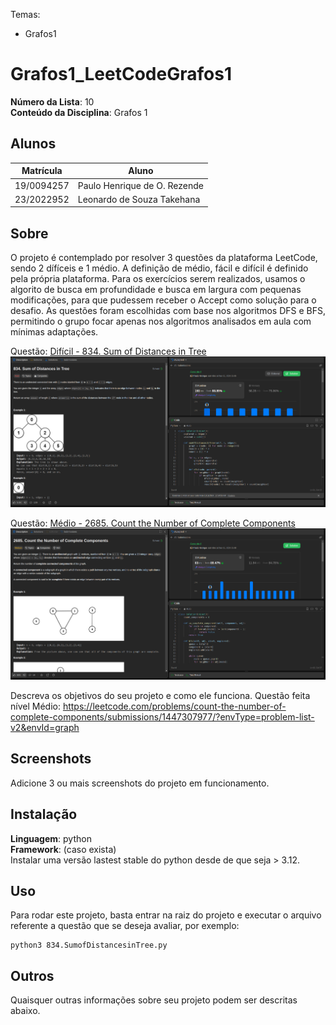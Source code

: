 Temas:
 - Grafos1
 
# Grafos1_LeetCodeGrafos1

**Número da Lista**: 10<br>
**Conteúdo da Disciplina**: Grafos 1<br>

## Alunos
|Matrícula | Aluno |
| -- | -- |
| 19/0094257  |  Paulo Henrique de O. Rezende |
| 23/2022952  |  Leonardo de Souza Takehana |

## Sobre 
O projeto é contemplado por resolver 3 questões da plataforma LeetCode, sendo 2 dífíceis e 1 médio. A definição de médio, fácil e difícil é definido pela própria plataforma.
Para os exercícios serem realizados, usamos o algorito de busca em profundidade e busca em largura com pequenas modificações, para que pudessem receber o Accept como solução para o desafio.
As questões foram escolhidas com base nos algoritmos DFS e BFS, permitindo o grupo focar apenas nos algoritmos analisados em aula com mínimas adaptações.

Questão: [Difícil - 834. Sum of Distances in Tree](https://leetcode.com/problems/sum-of-distances-in-tree/?envType=problem-list-v2&envId=graph)
![alt text](image.png)

Questão: [Médio - 2685. Count the Number of Complete Components](https://leetcode.com/problems/count-the-number-of-complete-components/description/?envType=problem-list-v2&envId=graph)
![alt text](image-1.png)

Descreva os objetivos do seu projeto e como ele funciona. 
Questão feita nível Médio:
https://leetcode.com/problems/count-the-number-of-complete-components/submissions/1447307977/?envType=problem-list-v2&envId=graph

## Screenshots
Adicione 3 ou mais screenshots do projeto em funcionamento.

## Instalação 
**Linguagem**: python<br>
**Framework**: (caso exista)<br>
Instalar uma versão lastest stable do python desde de que seja > 3.12.  

## Uso 
Para rodar este projeto, basta entrar na raiz do projeto e executar o arquivo referente a questão que se deseja avaliar, por exemplo:
```
python3 834.SumofDistancesinTree.py
```

## Outros 
Quaisquer outras informações sobre seu projeto podem ser descritas abaixo.




